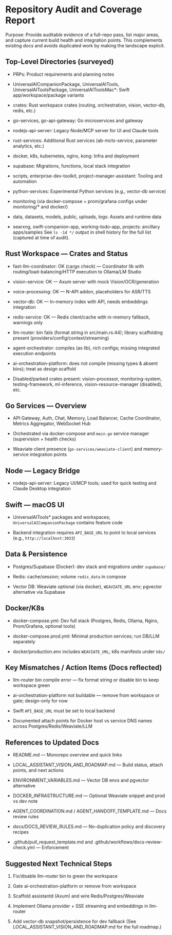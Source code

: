 # Repository Audit and Coverage Report
Purpose: Provide auditable evidence of a full-repo pass, list major areas, and capture current build health and integration points. This complements existing docs and avoids duplicated work by making the landscape explicit.
## Top-Level Directories (surveyed)
- PRPs: Product requirements and planning notes

- UniversalAICompanionPackage, UniversalAITools, UniversalAIToolsPackage, UniversalAIToolsMac*: Swift app/workspace/package variants

- crates: Rust workspace crates (routing, orchestration, vision, vector-db, redis, etc.)

- go-services, go-api-gateway: Go microservices and gateway

- nodejs-api-server: Legacy Node/MCP server for UI and Claude tools

- rust-services: Additional Rust services (ab-mcts-service, parameter analytics, etc.)

- docker, k8s, kubernetes, nginx, kong: Infra and deployment

- supabase: Migrations, functions, local stack integration

- scripts, enterprise-dev-toolkit, project-manager-assistant: Tooling and automation

- python-services: Experimental Python services (e.g., vector-db service)

- monitoring (via docker-compose + prom/grafana configs under monitoring/* and docker/)

- data, datasets, models, public, uploads, logs: Assets and runtime data

- searxng, swift-companion-app, working-todo-app, projects: ancillary apps/samples
See `ls -1d */` output in shell history for the full list (captured at time of audit).
## Rust Workspace — Crates and Status
- fast-llm-coordinator: OK (cargo check) — Coordinator lib with routing/load-balancing/HTTP execution to Ollama/LM Studio

- vision-service: OK — Axum server with mock Vision/OCR/generation

- voice-processing: OK — N-API addon, placeholders for ASR/TTS

- vector-db: OK — In-memory index with API, needs embeddings integration

- redis-service: OK — Redis client/cache with in-memory fallback, warnings only

- llm-router: bin fails (format string in src/main.rs:44); library scaffolding present (providers/config/context/streaming)

- agent-orchestrator: compiles (as lib), rich configs; missing integrated execution endpoints

- ai-orchestration-platform: does not compile (missing types & absent bins); treat as design scaffold

- Disabled/parked crates present: vision-processor, monitoring-system, testing-framework, ml-inference, vision-resource-manager (disabled), etc.
## Go Services — Overview
- API Gateway, Auth, Chat, Memory, Load Balancer, Cache Coordinator, Metrics Aggregator, WebSocket Hub

- Orchestrated via docker-compose and `main.go` service manager (supervision + health checks)

- Weaviate client presence (`go-services/weaviate-client`) and memory-service integration points
## Node — Legacy Bridge
- nodejs-api-server: Legacy UI/MCP tools; used for quick testing and Claude Desktop integration
## Swift — macOS UI
- UniversalAITools* packages and workspaces; `UniversalAICompanionPackage` contains feature code

- Backend integration requires `API_BASE_URL` to point to local services (e.g., `http://localhost:3033`)
## Data & Persistence
- Postgres/Supabase (Docker): dev stack and migrations under `supabase/`

- Redis: cache/session; volume `redis_data` in compose

- Vector DB: Weaviate optional (via docker), `WEAVIATE_URL` env; pgvector alternative via Supabase
## Docker/K8s
- docker-compose.yml: Dev full stack (Postgres, Redis, Ollama, Nginx, Prom/Grafana, optional tools)

- docker-compose.prod.yml: Minimal production services; run DB/LLM separately

- docker/production.env includes `WEAVIATE_URL`; k8s manifests under `k8s/`
## Key Mismatches / Action Items (Docs reflected)
- llm-router bin compile error — fix format string or disable bin to keep workspace green

- ai-orchestration-platform not buildable — remove from workspace or gate; design-only for now

- Swift `API_BASE_URL` must be set to local backend

- Documented attach points for Docker host vs service DNS names across Postgres/Redis/Weaviate/LLM
## References to Updated Docs
- README.md — Monorepo overview and quick links

- LOCAL_ASSISTANT_VISION_AND_ROADMAP.md — Build status, attach points, and next actions

- ENVIRONMENT_VARIABLES.md — Vector DB envs and pgvector alternative

- DOCKER_INFRASTRUCTURE.md — Optional Weaviate snippet and prod vs dev note

- AGENT_COORDINATION.md / AGENT_HANDOFF_TEMPLATE.md — Docs review rules

- docs/DOCS_REVIEW_RULES.md — No-duplication policy and discovery recipes

- .github/pull_request_template.md and .github/workflows/docs-review-check.yml — Enforcement
## Suggested Next Technical Steps
1) Fix/disable llm-router bin to green the workspace

2) Gate ai-orchestration-platform or remove from workspace

3) Scaffold assistantd (Axum) and wire Redis/Postgres/Weaviate

4) Implement Ollama provider + SSE streaming and embeddings in llm-router

5) Add vector-db snapshot/persistence for dev fallback
(See LOCAL_ASSISTANT_VISION_AND_ROADMAP.md for the full roadmap.)
